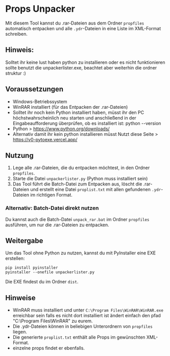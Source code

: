 # Props Unpacker

Mit diesem Tool kannst du .rar-Dateien aus dem Ordner `propfiles` automatisch entpacken und alle `.ydr`-Dateien in eine Liste im XML-Format schreiben.

## Hinweis:
Solltet ihr keine lust haben python zu installieren oder es nicht funktionieren sollte benutzt die unpackerlister.exe, beachtet aber weiterhin die ordner struktur :)

## Voraussetzungen
- Windows-Betriebssystem
- WinRAR installiert (für das Entpacken der .rar-Dateien)
- Solltet ihr noch kein Python installiert haben, müsst ihr den PC höchstwahrscheinlich neu starten und anschließend in der Eingabeaufforderung überprüfen, ob es installiert ist: python --version
- Python > https://www.python.org/downloads/
- Alternativ damit ihr kein python installieren müsst Nutzt diese Seite > https://v0-pytoexe.vercel.app/





## Nutzung
1. Lege alle .rar-Dateien, die du entpacken möchtest, in den Ordner `propfiles`.
2. Starte die Datei `unpackerlister.py` (Python muss installiert sein)
3. Das Tool führt die Batch-Datei zum Entpacken aus, löscht die .rar-Dateien und erstellt eine Datei `proplist.txt` mit allen gefundenen `.ydr`-Dateien im richtigen Format.

### Alternativ: Batch-Datei direkt nutzen
Du kannst auch die Batch-Datei `unpack_rar.bat` im Ordner `propfiles` ausführen, um nur die .rar-Dateien zu entpacken.

## Weitergabe
Um das Tool ohne Python zu nutzen, kannst du mit PyInstaller eine EXE erstellen:

```
pip install pyinstaller
pyinstaller --onefile unpackerlister.py
```
Die EXE findest du im Ordner `dist`.

## Hinweise
- WinRAR muss installiert und unter `C:\Program Files\WinRAR\WinRAR.exe` erreichbar sein falls es nicht dort installiert ist ändert einfach den pfad "C:\Program Files\WinRAR\" zu eurem.
- Die .ydr-Dateien können in beliebigen Unterordnern von `propfiles` liegen.
- Die generierte `proplist.txt` enthält alle Props im gewünschten XML-Format.
- einzelne props findet er ebenfalls.
